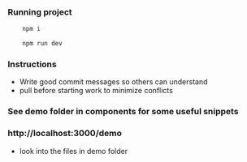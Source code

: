 ### Running project

```js
    npm i
```

```js
    npm run dev
```

### Instructions

- Write good commit messages so others can understand
- pull before starting work to minimize conflicts

### See demo folder in components for some useful snippets

### http://localhost:3000/demo

- look into the files in demo folder
